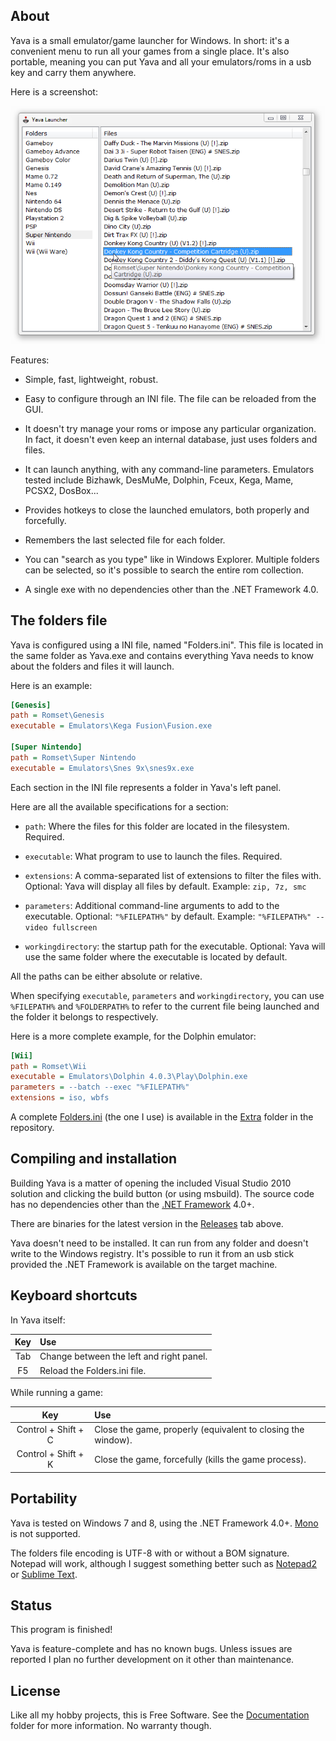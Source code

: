 
## About

Yava is a small emulator/game launcher for Windows. In short: it's a convenient
menu to run all your games from a single place. It's also portable, meaning you
can put Yava and all your emulators/roms in a usb key and carry them anywhere.

Here is a screenshot:

![Screenshot1](Screenshot/Screenshot1.png)

Features:

* Simple, fast, lightweight, robust.

* Easy to configure through an INI file. The file can be reloaded from the GUI.

* It doesn't try manage your roms or impose any particular organization.
  In fact, it doesn't even keep an internal database, just uses folders and files.

* It can launch anything, with any command-line parameters. Emulators tested
  include Bizhawk, DesMuMe, Dolphin, Fceux, Kega, Mame, PCSX2, DosBox...

* Provides hotkeys to close the launched emulators, both properly and forcefully.

* Remembers the last selected file for each folder.

* You can "search as you type" like in Windows Explorer. Multiple folders can be
  selected, so it's possible to search the entire rom collection.

* A single exe with no dependencies other than the .NET Framework 4.0.

## The folders file

Yava is configured using a INI file, named "Folders.ini". This file is located in
the same folder as Yava.exe and contains everything Yava needs to know about the
folders and files it will launch.

Here is an example:

```ini
[Genesis]
path = Romset\Genesis
executable = Emulators\Kega Fusion\Fusion.exe

[Super Nintendo]
path = Romset\Super Nintendo
executable = Emulators\Snes 9x\snes9x.exe
```

Each section in the INI file represents a folder in Yava's left panel.

Here are all the available specifications for a section:

* `path`: Where the files for this folder are located in the filesystem. Required.

* `executable`: What program to use to launch the files. Required.

* `extensions`: A comma-separated list of extensions to filter the files with.
   Optional: Yava will display all files by default. Example: `zip, 7z, smc`

* `parameters`: Additional command-line arguments to add to the executable.
   Optional: `"%FILEPATH%"` by default. Example: `"%FILEPATH%" --video fullscreen`

* `workingdirectory`: the startup path for the executable.
   Optional: Yava will use the same folder where the executable is located by default.

All the paths can be either absolute or relative.

When specifying `executable`, `parameters` and `workingdirectory`, you can use `%FILEPATH%`
and `%FOLDERPATH%` to refer to the current file being launched and the folder it belongs to
respectively.

Here is a more complete example, for the Dolphin emulator:

```ini
[Wii]
path = Romset\Wii
executable = Emulators\Dolphin 4.0.3\Play\Dolphin.exe
parameters = --batch --exec "%FILEPATH%"
extensions = iso, wbfs
```

A complete [Folders.ini][] (the one I use) is available in the [Extra][] folder
in the repository.

[Folders.ini]: Extra/Folders.ini
[Extra]: Extra

## Compiling and installation

Building Yava is a matter of opening the included Visual Studio 2010
solution and clicking the build button (or using msbuild). The source code
has no dependencies other than the [.NET Framework][] 4.0+.

There are binaries for the latest version in the [Releases][] tab above.

Yava doesn't need to be installed. It can run from any folder and doesn't
write to the Windows registry. It's possible to run it from an usb stick
provided the .NET Framework is available on the target machine.

[.NET Framework]: http://www.microsoft.com/en-us/download/details.aspx?id=30653
[Releases]: https://github.com/Beluki/Yava/releases

## Keyboard shortcuts

In Yava itself:

   Key     | Use
:--------: | :----------------------------------------------------------
   Tab     | Change between the left and right panel.
    F5     | Reload the Folders.ini file.

While running a game:

   Key                      | Use
:-------------------------: | :-----------------------------------------------------------
   Control + Shift + C      | Close the game, properly (equivalent to closing the window).
   Control + Shift + K      | Close the game, forcefully (kills the game process).

## Portability

Yava is tested on Windows 7 and 8, using the .NET Framework 4.0+.
[Mono][] is not supported.

The folders file encoding is UTF-8 with or without a BOM signature. Notepad
will work, although I suggest something better such as [Notepad2][] or
[Sublime Text][].

[Mono]: http://mono-project.com
[Notepad2]: http://www.flos-freeware.ch/notepad2.html
[Sublime Text]: http://www.sublimetext.com

## Status

This program is finished!

Yava is feature-complete and has no known bugs. Unless issues are reported
I plan no further development on it other than maintenance.

## License

Like all my hobby projects, this is Free Software. See the [Documentation][]
folder for more information. No warranty though.

[Documentation]: Documentation

